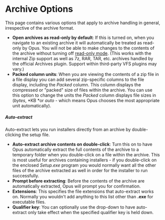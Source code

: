 # Archive Options

This page contains various options that apply to archive handling in general, irrespective of the archive format.

- **Open archives as read-only by default**: If this is turned on, when you navigate to an existing archive it will automatically be treated as read-only by Opus. You will not be able to make changes to the contents of the archive without turning off [read-only mode](/Manual/file_operations/creating_archives/zip_files/read-only_mode.md). (This works with the internal Zip support as well as 7z, RAR, TAR, etc. archives handled by the official Archives plugin. Support within third-party VFS plugins may vary.)
- **Packed column units**: When you are viewing the contents of a zip file in a file display you can add several zip-specific columns to the file display, including the *Packed* column. This column displays the compressed or "packed" size of files within the archive. You can use this option to change the units the *Packed* column displays file sizes in (*bytes*, *KB *or *auto* - which means Opus chooses the most appropriate unit automatically).

##### Auto-extract

Auto-extract lets you run installers directly from an archive by double-clicking the setup file.

- **Auto-extract archive contents on double-click**: Turn this on to have Opus automatically extract the full contents of the archive to a temporary folder when you double-click on a file within the archive. This is most useful for archives containing installers - if you double-click on the enclosed *Setup.exe* program you would normally want all the other files of the archive extracted as well in order for the installer to run successfully.
- **Prompt before extracting**: Before the contents of the archive are automatically extracted, Opus will prompt you for confirmation.
- **Extensions**: This specifies the file extensions that auto-extract works on. Normally you wouldn't add anything to this list other than **.exe** for executable files.
- **Qualifier key**: You can optionally use the drop-down to have auto-extract only take effect when the specified qualifier key is held down.

